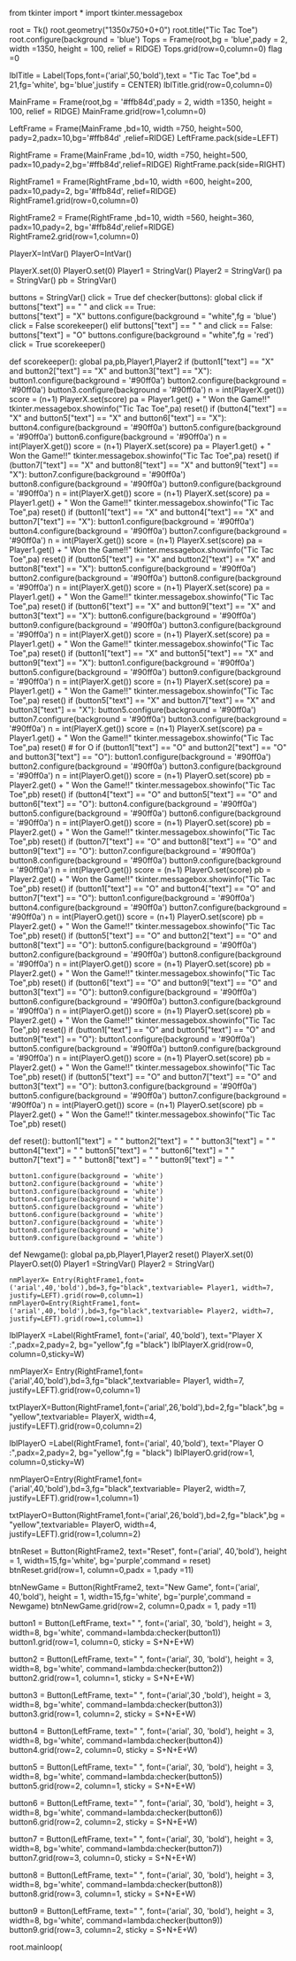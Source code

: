 from tkinter import *
import tkinter.messagebox

root = Tk()
root.geometry("1350x750+0+0")
root.title("Tic Tac Toe")
root.configure(background = 'blue')
Tops = Frame(root,bg = 'blue',pady = 2, width =1350, height = 100, relief = RIDGE)
Tops.grid(row=0,column=0)
flag =0

lblTitle = Label(Tops,font=('arial',50,'bold'),text = "Tic Tac Toe",bd = 21,fg='white', bg='blue',justify = CENTER)
lblTitle.grid(row=0,column=0)

MainFrame = Frame(root,bg = '#ffb84d',pady = 2, width =1350, height = 100, relief = RIDGE)
MainFrame.grid(row=1,column=0)

LeftFrame = Frame(MainFrame ,bd=10, width =750, height=500, pady=2,padx=10,bg='#ffb84d'  ,relief=RIDGE)
LeftFrame.pack(side=LEFT)

RightFrame  =  Frame(MainFrame ,bd=10, width =750, height=500, padx=10,pady=2,bg='#ffb84d',relief=RIDGE)
RightFrame.pack(side=RIGHT)

RightFrame1 = Frame(RightFrame ,bd=10, width =600, height=200, padx=10,pady=2, bg='#ffb84d', relief=RIDGE)
RightFrame1.grid(row=0,column=0)

RightFrame2  =  Frame(RightFrame ,bd=10, width =560, height=360, padx=10,pady=2, bg='#ffb84d',relief=RIDGE)
RightFrame2.grid(row=1,column=0)

PlayerX=IntVar()
PlayerO=IntVar()

PlayerX.set(0)
PlayerO.set(0)
Player1 = StringVar()
Player2 = StringVar()
pa = StringVar()
pb = StringVar()

buttons = StringVar()
click = True
def checker(buttons):
    global click
    if buttons["text"] == " " and click == True:        
        buttons["text"] = "X"
        buttons.configure(background = "white",fg = 'blue')
        click = False
        scorekeeper()
    elif buttons["text"] == " " and click == False:        
        buttons["text"] = "O"
        buttons.configure(background = "white",fg = 'red')
        click = True
        scorekeeper()

def scorekeeper():
		global pa,pb,Player1,Player2
		if (button1["text"] == "X" and button2["text"] == "X" and button3["text"] == "X"):
			button1.configure(background = '#90ff0a')
			button2.configure(background = '#90ff0a')
			button3.configure(background = '#90ff0a')
			n = int(PlayerX.get())
			score = (n+1)
			PlayerX.set(score)
			pa = Player1.get() + " Won the Game!!"
			tkinter.messagebox.showinfo("Tic Tac Toe",pa)
			reset()
		if (button4["text"] == "X" and button5["text"] == "X" and button6["text"] == "X"):
			button4.configure(background = '#90ff0a')
			button5.configure(background = '#90ff0a')
			button6.configure(background = '#90ff0a')
			n = int(PlayerX.get())
			score = (n+1)
			PlayerX.set(score)
			pa = Player1.get() + " Won the Game!!"
			tkinter.messagebox.showinfo("Tic Tac Toe",pa)
			reset()
		if (button7["text"] == "X" and button8["text"] == "X" and button9["text"] == "X"):
			button7.configure(background = '#90ff0a')
			button8.configure(background = '#90ff0a')
			button9.configure(background = '#90ff0a')
			n = int(PlayerX.get())
			score = (n+1)
			PlayerX.set(score)
			pa = Player1.get() + " Won the Game!!"
			tkinter.messagebox.showinfo("Tic Tac Toe",pa)
			reset()
		if (button1["text"] == "X" and button4["text"] == "X" and button7["text"] == "X"):
			button1.configure(background = '#90ff0a')
			button4.configure(background = '#90ff0a')
			button7.configure(background = '#90ff0a')
			n = int(PlayerX.get())
			score = (n+1)
			PlayerX.set(score)
			pa = Player1.get() + " Won the Game!!"
			tkinter.messagebox.showinfo("Tic Tac Toe",pa)
			reset()
		if (button5["text"] == "X" and button2["text"] == "X" and button8["text"] == "X"):
			button5.configure(background = '#90ff0a')
			button2.configure(background = '#90ff0a')
			button8.configure(background = '#90ff0a')
			n = int(PlayerX.get())
			score = (n+1)
			PlayerX.set(score)
			pa = Player1.get() + " Won the Game!!"
			tkinter.messagebox.showinfo("Tic Tac Toe",pa)
			reset()
		if (button6["text"] == "X" and button9["text"] == "X" and button3["text"] == "X"):
			button6.configure(background = '#90ff0a')
			button9.configure(background = '#90ff0a')
			button3.configure(background = '#90ff0a')
			n = int(PlayerX.get())
			score = (n+1)
			PlayerX.set(score)
			pa = Player1.get() + " Won the Game!!"
			tkinter.messagebox.showinfo("Tic Tac Toe",pa)
			reset()
		if (button1["text"] == "X" and button5["text"] == "X" and button9["text"] == "X"):
			button1.configure(background = '#90ff0a')
			button5.configure(background = '#90ff0a')
			button9.configure(background = '#90ff0a')
			n = int(PlayerX.get())
			score = (n+1)
			PlayerX.set(score)
			pa = Player1.get() + " Won the Game!!"
			tkinter.messagebox.showinfo("Tic Tac Toe",pa)
			reset()
		if (button5["text"] == "X" and button7["text"] == "X" and button3["text"] == "X"):
			button5.configure(background = '#90ff0a')
			button7.configure(background = '#90ff0a')
			button3.configure(background = '#90ff0a')
			n = int(PlayerX.get())
			score = (n+1)
			PlayerX.set(score)
			pa = Player1.get() + " Won the Game!!"
			tkinter.messagebox.showinfo("Tic Tac Toe",pa)
			reset()
		# for O
		if (button1["text"] == "O" and button2["text"] == "O" and button3["text"] == "O"):
			button1.configure(background = '#90ff0a')
			button2.configure(background = '#90ff0a')
			button3.configure(background = '#90ff0a')
			n = int(PlayerO.get())
			score = (n+1)
			PlayerO.set(score)
			pb = Player2.get() + " Won the Game!!"
			tkinter.messagebox.showinfo("Tic Tac Toe",pb)
			reset()
		if (button4["text"] == "O" and button5["text"] == "O" and button6["text"] == "O"):
			button4.configure(background = '#90ff0a')
			button5.configure(background = '#90ff0a')
			button6.configure(background = '#90ff0a')
			n = int(PlayerO.get())
			score = (n+1)
			PlayerO.set(score)
			pb = Player2.get() + " Won the Game!!"
			tkinter.messagebox.showinfo("Tic Tac Toe",pb)
			reset()
		if (button7["text"] == "O" and button8["text"] == "O" and button9["text"] == "O"):
			button7.configure(background = '#90ff0a')
			button8.configure(background = '#90ff0a')
			button9.configure(background = '#90ff0a')
			n = int(PlayerO.get())
			score = (n+1)
			PlayerO.set(score)
			pb = Player2.get() + " Won the Game!!"
			tkinter.messagebox.showinfo("Tic Tac Toe",pb)
			reset()
		if (button1["text"] == "O" and button4["text"] == "O" and button7["text"] == "O"):
			button1.configure(background = '#90ff0a')
			button4.configure(background = '#90ff0a')
			button7.configure(background = '#90ff0a')
			n = int(PlayerO.get())
			score = (n+1)
			PlayerO.set(score)
			pb = Player2.get() + " Won the Game!!"
			tkinter.messagebox.showinfo("Tic Tac Toe",pb)
			reset()
		if (button5["text"] == "O" and button2["text"] == "O" and button8["text"] == "O"):
			button5.configure(background = '#90ff0a')
			button2.configure(background = '#90ff0a')
			button8.configure(background = '#90ff0a')
			n = int(PlayerO.get())
			score = (n+1)
			PlayerO.set(score)
			pb = Player2.get() + " Won the Game!!"
			tkinter.messagebox.showinfo("Tic Tac Toe",pb)
			reset()
		if (button6["text"] == "O" and button9["text"] == "O" and button3["text"] == "O"):
			button9.configure(background = '#90ff0a')
			button6.configure(background = '#90ff0a')
			button3.configure(background = '#90ff0a')
			n = int(PlayerO.get())
			score = (n+1)
			PlayerO.set(score)
			pb = Player2.get() + " Won the Game!!"
			tkinter.messagebox.showinfo("Tic Tac Toe",pb)
			reset()
		if (button1["text"] == "O" and button5["text"] == "O" and button9["text"] == "O"):
			button1.configure(background = '#90ff0a')
			button5.configure(background = '#90ff0a')
			button9.configure(background = '#90ff0a')
			n = int(PlayerO.get())
			score = (n+1)
			PlayerO.set(score)
			pb = Player2.get() + " Won the Game!!"
			tkinter.messagebox.showinfo("Tic Tac Toe",pb)
			reset()
		if (button5["text"] == "O" and button7["text"] == "O" and button3["text"] == "O"):
			button3.configure(background = '#90ff0a')
			button5.configure(background = '#90ff0a')
			button7.configure(background = '#90ff0a')
			n = int(PlayerO.get())
			score = (n+1)
			PlayerO.set(score)
			pb = Player2.get() + " Won the Game!!"
			tkinter.messagebox.showinfo("Tic Tac Toe",pb)
			reset()
			

def reset():
    button1["text"] = " "
    button2["text"] = " "
    button3["text"] = " "
    button4["text"] = " "
    button5["text"] = " "
    button6["text"] = " "
    button7["text"] = " "
    button8["text"] = " "
    button9["text"] = " "
    
    button1.configure(background = 'white')
    button2.configure(background = 'white')
    button3.configure(background = 'white')
    button4.configure(background = 'white')
    button5.configure(background = 'white')
    button6.configure(background = 'white')
    button7.configure(background = 'white')
    button8.configure(background = 'white')
    button9.configure(background = 'white')

def Newgame():
	global pa,pb,Player1,Player2
	reset()
	PlayerX.set(0)
	PlayerO.set(0)
	Player1 =StringVar()
	Player2 = StringVar()
	
	nmPlayerX= Entry(RightFrame1,font=('arial',40,'bold'),bd=3,fg="black",textvariable= Player1, width=7,
	justify=LEFT).grid(row=0,column=1)
	nmPlayerO=Entry(RightFrame1,font=('arial',40,'bold'),bd=3,fg="black",textvariable= Player2, width=7,
	justify=LEFT).grid(row=1,column=1)



	
lblPlayerX =Label(RightFrame1, font=('arial', 40,'bold'), text="Player X :",padx=2,pady=2, bg="yellow",fg ="black")
lblPlayerX.grid(row=0, column=0,sticky=W)

nmPlayerX= Entry(RightFrame1,font=('arial',40,'bold'),bd=3,fg="black",textvariable= Player1, width=7,
justify=LEFT).grid(row=0,column=1)

txtPlayerX=Button(RightFrame1,font=('arial',26,'bold'),bd=2,fg="black",bg = "yellow",textvariable= PlayerX, width=4,
justify=LEFT).grid(row=0,column=2)
					 
lblPlayerO =Label(RightFrame1, font=('arial', 40,'bold'), text="Player O :",padx=2,pady=2, bg="yellow",fg = "black")
lblPlayerO.grid(row=1, column=0,sticky=W)

nmPlayerO=Entry(RightFrame1,font=('arial',40,'bold'),bd=3,fg="black",textvariable= Player2, width=7,
justify=LEFT).grid(row=1,column=1)

txtPlayerO=Button(RightFrame1,font=('arial',26,'bold'),bd=2,fg="black",bg = "yellow",textvariable= PlayerO, width=4,
justify=LEFT).grid(row=1,column=2)

	
btnReset = Button(RightFrame2, text="Reset", font=('arial', 40,'bold'), height = 1, width=15,fg='white', bg='purple',command = reset)
btnReset.grid(row=1, column=0,padx = 1,pady =11)



btnNewGame = Button(RightFrame2, text="New  Game",  font=('arial', 40,'bold'), height = 1, width=15,fg='white', bg='purple',command = Newgame)
btnNewGame.grid(row=2, column=0,padx = 1, pady =11)

button1 = Button(LeftFrame, text=" ", font=('arial', 30, 'bold'), height = 3, width=8, bg='white', command=lambda:checker(button1))
button1.grid(row=1, column=0, sticky = S+N+E+W)

button2 = Button(LeftFrame, text=" ", font=('arial', 30, 'bold'), height = 3, width=8, bg='white', command=lambda:checker(button2))
button2.grid(row=1, column=1, sticky = S+N+E+W)

button3 = Button(LeftFrame, text=" ", font=('arial',30 ,'bold'), height = 3, width=8, bg='white', command=lambda:checker(button3))
button3.grid(row=1, column=2, sticky = S+N+E+W)

button4 = Button(LeftFrame, text=" ", font=('arial', 30, 'bold'), height = 3, width=8, bg='white', command=lambda:checker(button4))
button4.grid(row=2, column=0, sticky = S+N+E+W)

button5 = Button(LeftFrame, text=" ", font=('arial', 30, 'bold'), height = 3, width=8, bg='white', command=lambda:checker(button5))
button5.grid(row=2, column=1, sticky = S+N+E+W)

button6 = Button(LeftFrame, text=" ", font=('arial', 30, 'bold'), height = 3, width=8, bg='white', command=lambda:checker(button6))
button6.grid(row=2, column=2, sticky = S+N+E+W)

button7 = Button(LeftFrame, text=" ", font=('arial', 30, 'bold'), height = 3, width=8, bg='white', command=lambda:checker(button7))
button7.grid(row=3, column=0, sticky = S+N+E+W)

button8 = Button(LeftFrame, text=" ", font=('arial', 30, 'bold'), height = 3, width=8, bg='white', command=lambda:checker(button8))
button8.grid(row=3, column=1, sticky = S+N+E+W)

button9 = Button(LeftFrame, text=" ", font=('arial', 30, 'bold'), height = 3, width=8, bg='white', command=lambda:checker(button9))
button9.grid(row=3, column=2, sticky = S+N+E+W)

root.mainloop(
